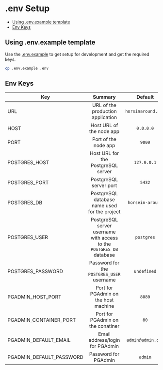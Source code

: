 # .env Setup

- [Using .env.example template](#using-.env.example-template)
- [Env Keys](#env-keys)

## Using .env.example template

Use the [.env.example](../../.env.example) to get setup for development and get the required keys.

```bash
cp .env.example .env
```

## Env Keys

| Key | Summary | Default |
| --- |:-------:|:-------:|
| URL | URL of the production application | `horsinaround.app` |
| HOST | Host URL of the node app | `0.0.0.0` |
| PORT | Port of the node app | `9000` |
| POSTGRES_HOST | Host URL for the PostgreSQL server | `127.0.0.1` |
| POSTGRES_PORT | PostgreSQL server port | `5432` |
| POSTGRES_DB | PostgreSQL database name used for the project | `horsein-around` |
| POSTGRES_USER | PostgreSQL server username with access to the `POSTGRES_DB` database | `postgres` |
| POSTGRES_PASSWORD | Password for the `POSTGRES_USER` username | `undefined` |
| PGADMIN_HOST_PORT | Port for PGAdmin on the host machine | `8080` |
| PGADMIN_CONTAINER_PORT | Port for PGAdmin on the conatiner | `80` |
| PGADMIN_DEFAULT_EMAIL | Email address/login for PGAdmin | `admin@admin.com` |
| PGADMIN_DEFAULT_PASSWORD | Password for PGAdmin | `admin` |
